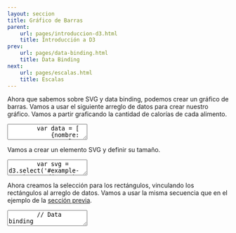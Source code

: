 ```yaml
---
layout: seccion
title: Gráfico de Barras
parent:
    url: pages/introduccion-d3.html
    title: Introducción a D3
prev:
    url: pages/data-binding.html
    title: Data Binding
next:
    url: pages/escalas.html
    title: Escalas
---
```


Ahora que sabemos sobre SVG y data binding, podemos crear un gráfico de barras. Vamos a usar el siguiente arreglo de datos para crear nuestro gráfico. Vamos a partir graficando la cantidad de calorías de cada alimento.

<div class="runnable" id="code-a01">
    <textarea class="form-control">
        var data = [
            {nombre: 'Manzana',     color: 'red',    calorias:  52, grasa: 0.2, proteinas:  0.3},
            {nombre: 'Hamburguesa', color: 'brown',  calorias: 295, grasa: 14,  proteinas: 17},
            {nombre: 'Pizza',       color: 'yellow', calorias: 266, grasa: 10,  proteinas: 11},
            {nombre: 'Palta',       color: 'green',  calorias: 160, grasa: 15,  proteinas:  2}
        ];
    </textarea>
</div>
<script>runnable().source('#code-a01').target('#example-a02').init();</script>


Vamos a crear un elemento SVG y definir su tamaño.

<div class="runnable" id="code-a02">
    <textarea class="form-control">
        var svg = d3.select('#example-a02').append('svg')
            .attr('width', 600)
            .attr('height', 80)
            .attr('id', 'svg-ejemplo-a02');
    </textarea>
</div>
<script>runnable().source('#code-a02').target('#example-a02').init();</script>


<div class="ejemplo">
    <div id="example-a02"></div>
</div>

Ahora creamos la selección para los rectángulos, vinculando los rectángulos al arreglo de datos. Vamos a usar la misma secuencia que en el ejemplo de la [sección previa]({{site.page.root}}/{{page.prev.url}}).

<div class="runnable" id="code-a03">
    <textarea class="form-control">
        // Data binding
        var rect = svg.selectAll('rect').data(data);

        // Agregamos los rectángulos a la selección enter.
        rect.enter().append('rect')
            .attr('x', 200)
            .attr('y', function(d, i) { return 20 * i; })
            .attr('width', 0)
            .attr('height', 20 - 2)
            .attr('fill', 'blue');

        // Actualizamos los atributos de los rectángulos
        rect.transition().duration(2000)
            .attr('width', function(d) { return d.calorias; });

        // Eliminamos los rectángulos sin datos
        rect.exit().remove();
    </textarea>
</div>
<script>runnable().source('#code-a03').target('#example-a02').init();</script>

<aside>La función _transition_ es bastante flexible, pero tiene menos funcionalidad que una selección sin transiciones. Consultar la <a href="https://github.com/mbostock/d3/wiki/Transitions">documentación</a>.</aside>

Notar que en este caso, no necesitamos remover elementos, pero es buena práctica remover los elementos de la selección exit para cuando queramos revincular la selección a otro conjunto de datos.

Podemos agregar etiquetas a cada rectángulo. Vamos a poner el nombre de cada categoría alineado a la izquierda de cada rectángulo.

<div class="runnable" id="code-a04">
    <textarea class="form-control">
        // Data binding
        var labels = svg.selectAll('text.label').data(data);

        // Agrega las etiquetas a la selección enter
        labels.enter().append('text')
            .attr('class', 'label')
            .attr('x', 190)
            .attr('y', function(d, i) { return 20 * (i + 1) - 5; })
            .attr('text-anchor', 'end')
            .text(function(d) { return d.nombre; });

        // Elimina las etiquetas en exit
        labels.exit().remove();
    </textarea>
</div>
<script>runnable().source('#code-a04').target('#example-a02').init();</script>

<div class="ejemplo">
  <svg height="80px">
    <use xlink:href="#svg-ejemplo-a02" />
  </svg>
</div>

Además, vamos a poner el número de calorías de cada barra dentro de la barra.

<div class="runnable" id="code-a05">
    <textarea class="form-control">
        // Data binding
        var count = svg.selectAll('text.count').data(data);

        // Agrega las etiquetas a la selección enter
        count.enter().append('text')
            .attr('class', 'count')
            .attr('x', function(d) { return d.calorias + 200 - 5; })
            .attr('y', function(d, i) { return 20 * (i + 1) - 5; })
            .attr('fill', 'white')
            .attr('text-anchor', 'end')
            .text(function(d) { return d.calorias; });

        // Elimina las etiquetas en exit
        count.exit().remove();
    </textarea>
</div>
<script>runnable().source('#code-a05').target('#example-a02').init();</script>

### Graficando Otra Variable

Podemos actualizar los atributos de las selecciones existentes para graficar otra variable de cada alimento. Por ejemplo, podemos graficar el contenido de proteína.

<div class="runnable" id="code-b01">
    <textarea class="form-control">
        // Actualizamos el ancho y color de los rectángulos
        rect.transition().duration(2000)
            .attr('fill', 'yellow')
            .attr('width', function(d) { return d.proteinas; });

        // Actualiza la posición del count con transición
        count.transition().duration(2000)
            .attr('x', function(d) { return d.proteinas + 200 + 5; });

        // Actualiza otros atributos instantáneamente
        count
            .attr('fill', 'black')
            .attr('text-anchor', 'start')
            .text(function(d) { return d.proteinas; });
    </textarea>
</div>
<script>runnable().source('#code-b01').target('#example-a02').init();</script>

<div class="ejemplo">
  <svg height="80px">
    <use xlink:href="#svg-ejemplo-a02" />
  </svg>
</div>

En este ejemplo, usamos el valor de cada variable (calorías y proteínas) para determinar el largo de los rectángulos. Normalmente, esto no es muy práctico, ya que las barras podrían quedar muy chicas o muy grandes. Para optimizar el uso del espacio, podemos usar escalas, que son el tópico de la [próxima sección]({{site.page.root}}/{{page.next.url}}).
